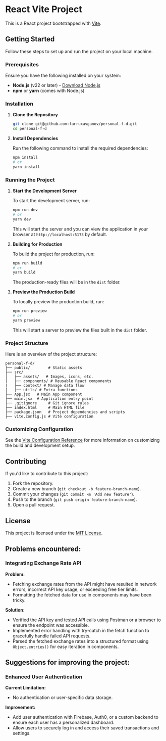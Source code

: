 # React Vite Project

This is a React project bootstrapped with [Vite](https://vitejs.dev/).

## Getting Started

Follow these steps to set up and run the project on your local machine.

### Prerequisites

Ensure you have the following installed on your system:

- **Node.js** (v22 or later) - [Download Node.js](https://nodejs.org/)
- **npm** or **yarn** (comes with Node.js)

### Installation

1. **Clone the Repository**

   ```bash
   git clone git@github.com:farruxavganov/personal-f-d.git
   cd personal-f-d
   ```

2. **Install Dependencies**

   Run the following command to install the required dependencies:

   ```bash
   npm install
   # or
   yarn install
   ```

### Running the Project

1. **Start the Development Server**

   To start the development server, run:

   ```bash
   npm run dev
   # or
   yarn dev
   ```

   This will start the server and you can view the application in your browser at `http://localhost:5173` by default.

2. **Building for Production**

   To build the project for production, run:

   ```bash
   npm run build
   # or
   yarn build
   ```

   The production-ready files will be in the `dist` folder.

3. **Preview the Production Build**

   To locally preview the production build, run:

   ```bash
   npm run preview
   # or
   yarn preview
   ```

   This will start a server to preview the files built in the `dist` folder.

### Project Structure

Here is an overview of the project structure:

```
personal-f-d/
├── public/        # Static assets
├── src/
│   ├── assets/   # Images, icons, etc.
│   ├── components/ # Reusable React components
|   ├── context/ # Manage data flow
|   ├── utils/ # Extra functions
├── App.jsx   # Main App component
├── main.jsx  # Application entry point
├── .gitignore     # Git ignore rules
├── index.html     # Main HTML file
├── package.json   # Project dependencies and scripts
├── vite.config.js # Vite configuration
```

### Customizing Configuration

See the [Vite Configuration Reference](https://vitejs.dev/config/) for more information on customizing the build and development setup.

## Contributing

If you'd like to contribute to this project:

1. Fork the repository.
2. Create a new branch (`git checkout -b feature-branch-name`).
3. Commit your changes (`git commit -m 'Add new feature'`).
4. Push to the branch (`git push origin feature-branch-name`).
5. Open a pull request.

## License

This project is licensed under the [MIT License](LICENSE).



## Problems encountered:

### Integrating Exchange Rate API

**Problem:**

- Fetching exchange rates from the API might have resulted in network errors, incorrect API key usage, or exceeding free tier limits.
- Formatting the fetched data for use in components may have been tricky.

**Solution:**

- Verified the API key and tested API calls using Postman or a browser to ensure the endpoint was accessible.
- Implemented error handling with try-catch in the fetch function to gracefully handle failed API requests.
- Parsed the fetched exchange rates into a structured format using `Object.entries()` for easy iteration in components.


## Suggestions for improving the project:

### Enhanced User Authentication

**Current Limitation:**

- No authentication or user-specific data storage.

**Improvement:**

- Add user authentication with Firebase, Auth0, or a custom backend to ensure each user has a personalized dashboard.
- Allow users to securely log in and access their saved transactions and settings.